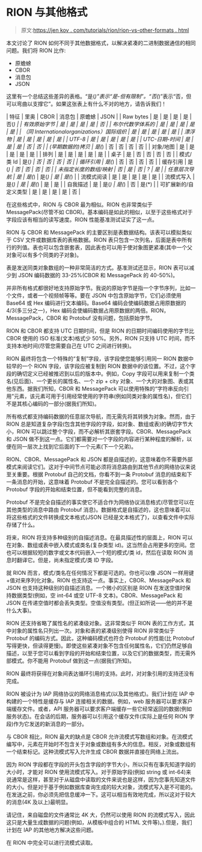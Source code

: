 # RION 与其他格式

> 原文:[https://jen kov . com/tutorials/rion/rion-vs-other-formats . html](https://jenkov.com/tutorials/rion/rion-vs-other-formats.html)

本文讨论了 RION 如何不同于其他数据格式，以解决紧凑的二进制数据通信的相同问题。我们将 RION 比作:

*   原蟾蜍
*   CBOR
*   消息包
*   JSON

这里有一个总结这些差异的表格。“是(*)”表示“是-但有限制”。“否(*)”表示“否，但可以弯曲以支撑它”。如果这张表上有什么不对的地方，请告诉我们！

| 特征 | 里奥 | CBOR | 消息包 | 原蟾蜍 | JSON |
| Raw bytes | 是 | 是 | 是 | 是 | 否(*) |
| 有效原始字节 | 是 | 是 | 是 | 是 | 否 |
| 布尔代数学体系的 | 是 | 是 | 是 | 是 | 是 |
| （同 Internationalorganizations）国际组织 | 是 | 是 | 是 | 是 | 是 |
| 漂浮物 | 是 | 是 | 是 | 是 | 是 |
| UTF-8 | 是 | 是 | 是 | 是 | 是 |
| UTC-日期-时间 | 是 | 是 | 是 | 否 | 否 |
| (早期数据的)拷贝 | 是(*) | 否 | 否 | 否 | 否 |
| 对象/地图 | 是 | 是 | 是 | 是 | 是 |
| 排列 | 是 | 是 | 是 | 是 | 是 |
| 桌子 | 是 | 否 | 否 | 否 | 否 |
| 模式/类 Id | 是(*) | 否 | 否 | 否 | 否 |
| 循环引用 | 是(*) | 否 | 否 | 否 | 否 |
| 缓存引用 | 是(*) | 否 | 否 | 否 | 否 |
| 未指定长度的数组/映射 | 否 | 是 | 否 | ? | 是 |
| 任意层次导航 | 是 | 是(*) | 是(*) | 是 | 是(*) |
| 流模式阅读 | 是 | 是 | 是 | 是 | 是 |
| 流模式写入 | 是(*) | 是 | 是(*) | 是 | 是 |
| 自我描述 | 是 | 是(*) | 是(*) | 否 | 是(*) |
| 可扩展新的/自定义类型 | 是 | 是 | 是 | 是 | 否 |

在这些格式中，RION 与 CBOR 最为相似。RION 也非常类似于 MessagePack(尽管不如 CBOR)。基本编码是如此的相似，以至于这些格式对于字段应该有相当的读写速度。RION 性能基准测试证实了这一点。

RION 与 CBOR 和 MessagePack 的主要区别是表数据结构。该表可以模拟类似于 CSV 文件或数据库表的表格数据。RION 表只包含一次列名，后面是表中所有行的列值。表也可以包含嵌套表，因此表也可以用于使对象图更紧凑(其中一个父对象可以有多个同类的子对象)。

表是发送同类对象数组的一种非常简洁的方式。基准测试还显示，RION 表可以减少到 JSON 编码数据的 33-25%(CBOR 和 MessagePack 的 40-50%)。

并非所有格式都很好地支持原始字节。我说的原始字节是指一个字节序列，比如一个文件，或者一个视频帧等等。要在 JSON 中包含原始字节，它们必须使用 Base64 或 Hex 编码进行文本编码。Base64 编码会使编码数据占用原数据的 4/3(多三分之一)，Hex 编码会使编码数据占用原数据的两倍。RION，MessagePack，CBOR 和 Protobuf 没有问题，包括原始字节。

RION 和 CBOR 都支持 UTC 日期时间，但是 RION 的日期时间编码使用的字节比 CBOR 使用的 ISO 标准(文本)格式少 50%。另外，RION 只支持 UTC 时间，而不支持本地时间(尽管您需要自己在 UTC 之间进行转换)。

RION 最终将包含一个特殊的“复制”字段，该字段使您能够引用同一 RION 数据中较早的一个 RION 字段，该字段应被复制到 RION 数据中的该位置。不过，这个字段的确切定义已经被推迟到以后的版本中。例如，Copy 字段可以用来复制一个类名(见后面)、一个更长的属性名、一个 zip + city 对象、一个大的对象图、表或其他东西。据我们所知，CBOR 和 MessagePack 可以使用特殊的“字符串反向引用”元素，该元素可用于引用经常使用的字符串(例如同类对象的属性名)，但它们不是其核心编码的一部分(据我们所知)。

所有格式都支持编码数据的任意层次导航，而无需先将其转换为对象。然而，由于 RION 总是知道复杂字段(包含其他字段的字段，如对象、数组或表)的确切字节大小，RION 可以跳过整个字段，而不必解析其嵌套字段。CBOR、MessagePack 和 JSON 做不到这一点。它们都需要对一个字段的内容进行某种程度的解析，以便在同一层次上找到它后面的下一个元素(下一个兄弟)。

RION、CBOR、MessagePack 和 JSON 都是自描述的，这意味着你不需要外部模式来阅读它们。这对于中间节点可能必须将消息路由到其他节点的网络协议来说至关重要。根据 Protobuf 自己的文档，你看不到一条 Protobuf 消息的结束和下一条消息的开始，这意味着 Protobuf 不是完全自描述的。您可以看到各个 Protobuf 字段的开始和结束位置，但不能看到完整的消息。

Protobuf 不是完全自描述的事实使它不适合作为网络协议消息格式(尽管您可以在其他类型的消息中路由 Protobuf 消息)。数据格式是自描述的，这也意味着可以将这些格式的文件转换成文本格式(JSON 已经是文本格式了)，以查看文件中实际存储了什么。

将来，RION 将支持多种级别的自描述消息。在最具描述性的层面上，RION 可以在对象、数组或表中嵌入模式或类名(复杂类型 id)。这当然会占用更多的空间。您也可以根据较短的数字或文本代码嵌入一个短的模式/类 id，然后在读取 RION 消息时翻译它。但是，尚未指定模式/类 ID 字段。

就 RION 而言，模式/类名在任何情况下都是可选的。你也可以像 JSON 一样用键+值对来序列化对象。RION 也支持这一点。事实上，CBOR、MessagePack 和 JSON 也支持这种级别的自描述消息。一个微小的区别是 RION 在发送空值时保持数据类型(例如，空 int-64 或空 UTF-8 文本)。CBOR、MessagePack 和 JSON 在传递空值时都会丢失类型。空值没有类型。(但正如所说——他的并不是什么大事)。

RION 还支持省略了属性名的紧凑级对象。这非常类似于 RION 表的工作方式，其中对象的属性名只列出一次。对象和表的紧凑级别使得 RION 非常类似于 Protobuf 的编码方式。因此，这种编码模式也符合 Protobuf 的性能(比 Protobuf 写得更快，但读得更慢)。即使这些紧凑对象不包含任何属性名，它们仍然足够自描述，以至于您可以看到字段的开始和结束位置，以及它们的数据类型，而无需外部模式。你不能用 Protobuf 做到这一点(据我们所知)。

RION 最终将获得在对象间表达循环引用的支持。此时，对对象引用的支持还没有完成。

RION 被设计为 IAP 网络协议的网络消息格式(以及其他格式)。我们计划在 IAP 中构建的一个特性是缓存与 IAP 连接相关的数据。例如，web 服务器可以要求客户端缓存文件。或者，API 服务器可以要求客户端缓存一些它经常返回的数据(例如服务状态)。在会话的后期，服务器可以引用这个缓存文件(实际上是任何 RION 字段)作为它发送的新消息的一部分。

与 CBOR 相比，RION 最大的缺点是 CBOR 允许流模式写数组和对象。在流模式编写中，元素在开始时不包含关于对象或数组有多大的信息。相反，对象或数组有一个结束标记。这种流模式写入允许生成 CBOR 数据并直接在网络上流出。

因为 RION 字段都在字段的开头包含字段的字节大小，所以只有在事先知道字段的大小时，才能对 RION 使用流模式写入。对于原始字段(例如 string 或 int-64)来说通常是这样，甚至对于从磁盘中读取的文件来说也是这样，因为您事先知道文件的大小。但是对于基于例如数据库查询生成的较大对象，流模式写入是不可能的。在发送之前，你必须先把信息缓冲一下。这可以相当有效地完成，所以这对于较大的消息(4K 及以上)最明显。

请记住，来自磁盘的文件通常比 4K 大，仍然可以使用 RION 的流模式写入，因此这只是大量生成数据的问题(例如，从模板中组合的 HTML 文件等)。).但是，我们计划在 IAP 的其他地方解决这些问题。

在 RION 中完全可以进行流模式读取。